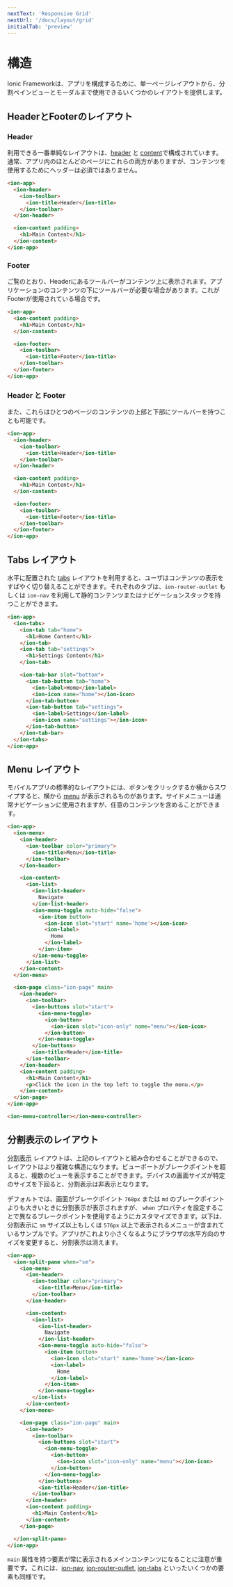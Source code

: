 ```yaml
---
nextText: 'Responsive Grid'
nextUrl: '/docs/layout/grid'
initialTab: 'preview'
---
```


# 構造

<p class="intro">
Ionic Frameworkは、アプリを構成するために、単一ページレイアウトから、分割ペインビューとモーダルまで使用できるいくつかのレイアウトを提供します。
</p>

## HeaderとFooterのレイアウト

### Header

利用できる一番単純なレイアウトは、[header](/docs/api/header) と [content](/docs/api/content)で構成されています。通常、アプリ内のほとんどのページにこれらの両方がありますが、コンテンツを使用するためにヘッダーは必須ではありません。

```html
<ion-app>
  <ion-header>
    <ion-toolbar>
      <ion-title>Header</ion-title>
    </ion-toolbar>
  </ion-header>

  <ion-content padding>
    <h1>Main Content</h1>
  </ion-content>
</ion-app>
```

### Footer

ご覧のとおり、Headerにあるツールバーがコンテンツ上に表示されます。アプリケーションのコンテンツの下にツールバーが必要な場合があります。これがFooterが使用されている場合です。

```html
<ion-app>
  <ion-content padding>
    <h1>Main Content</h1>
  </ion-content>

  <ion-footer>
    <ion-toolbar>
      <ion-title>Footer</ion-title>
    </ion-toolbar>
  </ion-footer>
</ion-app>
```

### Header と Footer

また、これらはひとつのページのコンテンツの上部と下部にツールバーを持つことも可能です。

```html
<ion-app>
  <ion-header>
    <ion-toolbar>
      <ion-title>Header</ion-title>
    </ion-toolbar>
  </ion-header>

  <ion-content padding>
    <h1>Main Content</h1>
  </ion-content>

  <ion-footer>
    <ion-toolbar>
      <ion-title>Footer</ion-title>
    </ion-toolbar>
  </ion-footer>
</ion-app>
```

## Tabs レイアウト

水平に配置された [tabs](/docs/api/tabs) レイアウトを利用すると、ユーザはコンテンツの表示をすばやく切り替えることができます。それぞれのタブは、`ion-router-outlet` もしくは `ion-nav` を利用して静的コンテンツまたはナビゲーションスタックを持つことができます。

```html
<ion-app>
  <ion-tabs>
    <ion-tab tab="home">
      <h1>Home Content</h1>
    </ion-tab>
    <ion-tab tab="settings">
      <h1>Settings Content</h1>
    </ion-tab>

    <ion-tab-bar slot="bottom">
      <ion-tab-button tab="home">
        <ion-label>Home</ion-label>
        <ion-icon name="home"></ion-icon>
      </ion-tab-button>
      <ion-tab-button tab="settings">
        <ion-label>Settings</ion-label>
        <ion-icon name="settings"></ion-icon>
      </ion-tab-button>
    </ion-tab-bar>
  </ion-tabs>
</ion-app>
```

## Menu レイアウト

モバイルアプリの標準的なレイアウトには、ボタンをクリックするか横からスワイプすると、横から [menu](/docs/api/menu) が表示されるものがあります。サイドメニューは通常ナビゲーションに使用されますが、任意のコンテンツを含めることができます。

```html
<ion-app>
  <ion-menu>
    <ion-header>
      <ion-toolbar color="primary">
        <ion-title>Menu</ion-title>
      </ion-toolbar>
    </ion-header>

    <ion-content>
      <ion-list>
        <ion-list-header>
          Navigate
        </ion-list-header>
        <ion-menu-toggle auto-hide="false">
          <ion-item button>
            <ion-icon slot="start" name='home'></ion-icon>
            <ion-label>
              Home
            </ion-label>
          </ion-item>
        </ion-menu-toggle>
      </ion-list>
    </ion-content>
  </ion-menu>

  <ion-page class="ion-page" main>
    <ion-header>
      <ion-toolbar>
        <ion-buttons slot="start">
          <ion-menu-toggle>
            <ion-button>
              <ion-icon slot="icon-only" name="menu"></ion-icon>
            </ion-button>
          </ion-menu-toggle>
        </ion-buttons>
        <ion-title>Header</ion-title>
      </ion-toolbar>
    </ion-header>
    <ion-content padding>
      <h1>Main Content</h1>
      <p>Click the icon in the top left to toggle the menu.</p>
    </ion-content>
  </ion-page>
</ion-app>

<ion-menu-controller></ion-menu-controller>
```


## 分割表示のレイアウト

[分割表示](/docs/api/split-pane) レイアウトは、上記のレイアウトと組み合わせることができるので、レイアウトはより複雑な構造になります。ビューポートがブレークポイントを超えると、複数のビューを表示することができます。デバイスの画面サイズが特定のサイズを下回ると、分割表示は非表示となります。

デフォルトでは、画面がブレークポイント `768px` または `md` のブレークポイントよりも大きいときに分割表示が表示されますが、 `when` プロパティを設定することで異なるブレークポイントを使用するようにカスタマイズできます。以下は、分割表示に `sm` サイズ以上もしくは `576px` 以上で表示されるメニューが含まれているサンプルです。アプリがこれより小さくなるようにブラウザの水平方向のサイズを変更すると、分割表示は消えます。


```html
<ion-app>
  <ion-split-pane when="sm">
    <ion-menu>
      <ion-header>
        <ion-toolbar color="primary">
          <ion-title>Menu</ion-title>
        </ion-toolbar>
      </ion-header>

      <ion-content>
        <ion-list>
          <ion-list-header>
            Navigate
          </ion-list-header>
          <ion-menu-toggle auto-hide="false">
            <ion-item button>
              <ion-icon slot="start" name='home'></ion-icon>
              <ion-label>
                Home
              </ion-label>
            </ion-item>
          </ion-menu-toggle>
        </ion-list>
      </ion-content>
    </ion-menu>

    <ion-page class="ion-page" main>
      <ion-header>
        <ion-toolbar>
          <ion-buttons slot="start">
            <ion-menu-toggle>
              <ion-button>
                <ion-icon slot="icon-only" name="menu"></ion-icon>
              </ion-button>
            </ion-menu-toggle>
          </ion-buttons>
          <ion-title>Header</ion-title>
        </ion-toolbar>
      </ion-header>
      <ion-content padding>
        <h1>Main Content</h1>
      </ion-content>
    </ion-page>

  </ion-split-pane>
</ion-app>
```

`main` 属性を持つ要素が常に表示されるメインコンテンツになることに注意が重要です。これには、[ion-nav](/docs/api/nav), [ion-router-outlet](/docs/api/router-outlet), [ion-tabs](/docs/api/tabs) といったいくつかの要素も同様です。
